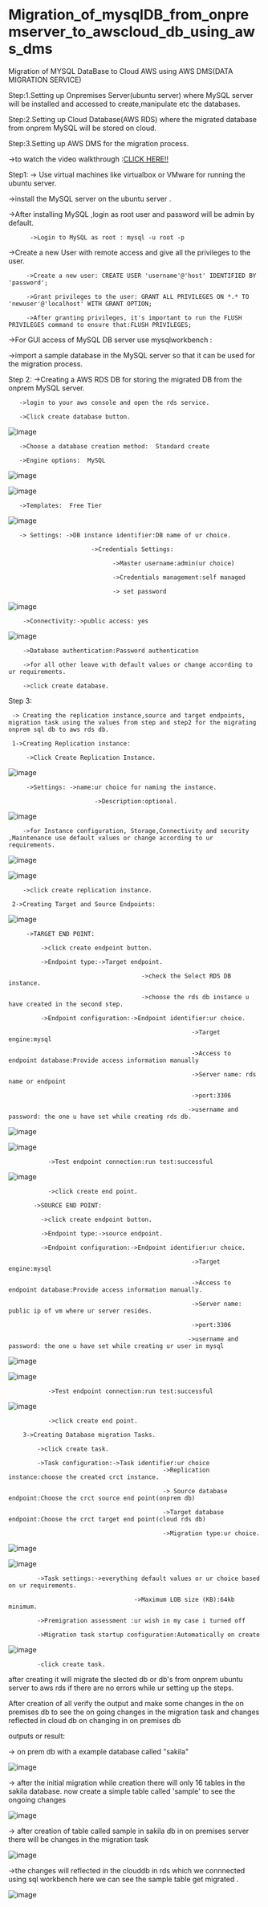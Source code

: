 # Migration_of_mysqlDB_from_onpremserver_to_awscloud_db_using_aws_dms

Migration of MYSQL DataBase to Cloud AWS using AWS DMS(DATA MIGRATION SERVICE)

Step:1.Setting up Onpremises Server(ubuntu server) where MySQL server will be installed and accessed to create,manipulate etc the databases.

Step:2.Setting up Cloud Database(AWS RDS) where the migrated database from onprem MySQL will be stored on cloud.

Step:3.Setting up AWS DMS for the migration process.

->to watch the video walkthrough :[CLICK HERE!!](https://youtu.be/OXccPmU4c1M)

Step1:
  -> Use virtual machines like virtualbox or VMware for running the ubuntu server.
  
  ->install the MySQL server on the ubuntu server .
  
  ->After installing MySQL ,login as root user and password will be admin by default.
  
          ->Login to MySQL as root : mysql -u root -p

  ->Create a new User with remote access and give all the privileges to the user.
  
         ->Create a new user: CREATE USER 'username'@'host' IDENTIFIED BY 'password';
         
         ->Grant privileges to the user: GRANT ALL PRIVILEGES ON *.* TO 'newuser'@'localhost' WITH GRANT OPTION;
         
         ->After granting privileges, it's important to run the FLUSH PRIVILEGES command to ensure that:FLUSH PRIVILEGES;

  ->For GUI access of  MySQL DB server use mysqlworkbench :
  
  ->import a sample database in the MySQL server so that it can be used for the migration process.

Step 2:
   ->Creating a AWS RDS DB for storing the migrated DB from the onprem MySQL server.
   
       ->login to your aws console and open the rds service.
       
       ->Click create database button.
       
   ![image](https://github.com/user-attachments/assets/de80c9e7-7eaf-4750-a197-2cec20234256)
       
       ->Choose a database creation method:  Standard create
       
       ->Engine options:  MySQL
       
  ![image](https://github.com/user-attachments/assets/cc11f2d5-2f19-42ef-af01-3470f007b1c4)
       
![image](https://github.com/user-attachments/assets/6de6fc25-9b42-4228-89d4-fbf2666aa9b4)

       ->Templates:  Free Tier
       
![image](https://github.com/user-attachments/assets/189fcbd4-5a81-4fa9-87a3-fda11f52a0af)

       -> Settings: ->DB instance identifier:DB name of ur choice.
       
                           ->Credentials Settings:
                           
                                 ->Master username:admin(ur choice)
                                 
                                 ->Credentials management:self managed
                                 
                                 -> set password
                                 
![image](https://github.com/user-attachments/assets/311e7c3c-93c8-4210-9022-0056b26fabc0)

        ->Connectivity:->public access: yes
        
![image](https://github.com/user-attachments/assets/344de446-6bf4-445d-b16a-fba865082b50)

        ->Database authentication:Password authentication
        
        ->for all other leave with default values or change according to ur requirements.
        
        ->click create database.

Step 3:

     -> Creating the replication instance,source and target endpoints, migration task using the values from step and step2 for the migrating onprem sql db to aws rds db.

     1->Creating Replication instance:
     
         ->Click Create Replication Instance.
         
![image](https://github.com/user-attachments/assets/23c8faa9-0658-4a34-a1fb-a81f6883ec2d)

         ->Settings: ->name:ur choice for naming the instance.
         
                            ->Description:optional.
                            
![image](https://github.com/user-attachments/assets/4165de60-0bf6-448e-b52b-e6c836ac8357)

        ->for Instance configuration, Storage,Connectivity and security ,Maintenance use default values or change according to ur requirements.
        
![image](https://github.com/user-attachments/assets/d31ba73f-ae7b-436f-a472-0f2e2ac22077)

![image](https://github.com/user-attachments/assets/730e9d86-95e7-4a47-b6e9-104adcca3607)

        ->click create replication instance.
        
     2->Creating Target and Source Endpoints: 

![image](https://github.com/user-attachments/assets/a9c95be6-46f0-44a6-a803-ee5cae26d5dc)

         ->TARGET END POINT:
         
             ->click create endpoint button.
             
             ->Endpoint type:->Target endpoint.
             
                                         ->check the Select RDS DB instance.
                                         
                                         ->choose the rds db instance u have created in the second step.
                                         
             ->Endpoint configuration:->Endpoint identifier:ur choice.
             
                                                       ->Target engine:mysql
                                                       
                                                       ->Access to endpoint database:Provide access information manually
                                                       
                                                       ->Server name: rds name or endpoint
                                                       
                                                       ->port:3306
                                                       
                                                      ->username and password: the one u have set while creating rds db.
![image](https://github.com/user-attachments/assets/64db271f-4ffa-4340-b829-0b2714b09e52)

![image](https://github.com/user-attachments/assets/20ade540-b99e-446a-bf3f-53ca9ee4ea09)

               ->Test endpoint connection:run test:successful
               
![image](https://github.com/user-attachments/assets/0ef59eb8-b809-408c-907c-2ce38c79e7ea)
               
               ->click create end point.
           
           ->SOURCE END POINT:
           
             ->click create endpoint button.
             
             ->Endpoint type:->source endpoint.

             ->Endpoint configuration:->Endpoint identifier:ur choice.
             
                                                       ->Target engine:mysql
                                                       
                                                       ->Access to endpoint database:Provide access information manually.
                                                       
                                                       ->Server name: public ip of vm where ur server resides.
                                                       
                                                       ->port:3306
                                                       
                                                      ->username and password: the one u have set while creating ur user in mysql

  ![image](https://github.com/user-attachments/assets/e9ba58b9-839d-49b2-8f20-e8b7ae03d256)

  ![image](https://github.com/user-attachments/assets/48491bc1-0f17-44e7-9806-ca404020ca00)


               ->Test endpoint connection:run test:successful
![image](https://github.com/user-attachments/assets/8ba197e1-1944-4527-a76b-f869fd48a6a0)

               
               ->click create end point.

        3->Creating Database migration Tasks.
        
            ->click create task.
            
            ->Task configuration:->Task identifier:ur choice
                                               ->Replication instance:choose the created crct instance.
                                               
                                               -> Source database endpoint:Choose the crct source end point(onprem db) 
                                               
                                               ->Target database endpoint:Choose the crct target end point(cloud rds db) 
                                               
                                               ->Migration type:ur choice.
                                               
![image](https://github.com/user-attachments/assets/6ccab5c9-4946-44e5-91f3-487b287a08bb)

![image](https://github.com/user-attachments/assets/240355cc-f8e8-4bde-a4ef-801548e3a0ff)


            ->Task settings:->everything default values or ur choice based on ur requirements.
            
                                       ->Maximum LOB size (KB):64kb minimum.
                                       
            ->Premigration assessment :ur wish in my case i turned off
            
            ->Migration task startup configuration:Automatically on create

  ![image](https://github.com/user-attachments/assets/af1450df-05cc-454b-a62e-c4e36ee9b9d3)

            
            -click create task.

after creating it will migrate the slected db or db's from onprem ubuntu server to aws rds if there are no errors while ur setting up the steps.

After creation of all verify the output and make some changes in the on premises db to see the on going changes in the migration task and changes reflected in cloud db on changing in on premises db

outputs or result:

-> on prem db with a example database called "sakila"

![image](https://github.com/user-attachments/assets/9ce12fc5-5152-4621-b608-e7b42dfd8e6f)

-> after the initial migration while creation there will only 16 tables in the sakila database. now create a simple table called 'sample' to see the ongoing changes

![image](https://github.com/user-attachments/assets/3cfc8cb9-f001-46d2-94db-0980d98260b4)

-> after creation of table called sample in sakila db in on premises server there will be changes in the migration task

![image](https://github.com/user-attachments/assets/04cacffc-48e8-406f-881f-946003e94e1f)

->the changes will reflected in the clouddb in rds which we connnected using sql workbench here we can see the sample table get migrated .

![image](https://github.com/user-attachments/assets/045e9ab4-1ddf-4e9d-90e9-3a9d059f9604)






                                               

